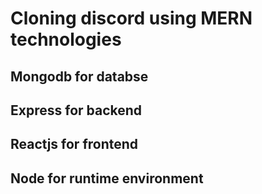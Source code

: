# Cloning discord using MERN technologies

## Mongodb for databse
## Express for backend
## Reactjs for frontend
## Node for runtime environment
